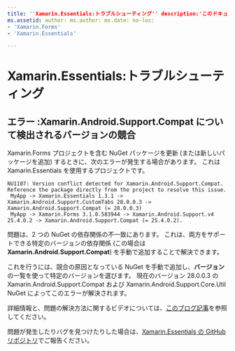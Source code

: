```yaml
---
title: ''Xamarin.Essentials:トラブルシューティング'' description:'このドキュメントでは、Xamarin.Essentials ライブラリを使用した開発時に発生する問題のトラブルシューティング方法について説明します。'
ms.assetid: author: ms.author: ms.date: no-loc:
- 'Xamarin.Forms'
- 'Xamarin.Essentials'

---
```


# <a name="xamarinessentials-troubleshooting"></a>Xamarin.Essentials:トラブルシューティング

## <a name="error-version-conflict-detected-for-xamarinandroidsupportcompat"></a>エラー :Xamarin.Android.Support.Compat について検出されるバージョンの競合

Xamarin.Forms プロジェクトを含む NuGet パッケージを更新 (または新しいパッケージを追加) するときに、次のエラーが発生する場合があります。
これは Xamarin.Essentials を使用するプロジェクトです。

```error
NU1107: Version conflict detected for Xamarin.Android.Support.Compat. Reference the package directly from the project to resolve this issue.
 MyApp -> Xamarin.Essentials 1.3.1 -> Xamarin.Android.Support.CustomTabs 28.0.0.3 -> Xamarin.Android.Support.Compat (= 28.0.0.3)
 MyApp -> Xamarin.Forms 3.1.0.583944 -> Xamarin.Android.Support.v4 25.4.0.2 -> Xamarin.Android.Support.Compat (= 25.4.0.2).
```

問題は、2 つの NuGet の依存関係の不一致にあります。 これは、両方をサポートできる特定のバージョンの依存関係 (この場合は **Xamarin.Android.Support.Compat**) を手動で追加することで解決できます。

これを行うには、競合の原因となっている NuGet を手動で追加し、**バージョン**の一覧を使って特定のバージョンを選びます。 現在のバージョン 28.0.0.3 の Xamarin.Android.Support.Compat および Xamarin.Android.Support.Core.Util NuGet によってこのエラーが解決されます。

詳細情報と、問題の解決方法に関するビデオについては、[このブログ記事](https://redth.codes/how-to-fix-the-dreaded-version-conflict-nuget-error-in-your-xamarin-android-projects/)を参照してください。

問題が発生したりバグを見つけたりした場合は、[Xamarin.Essentials の GitHub リポジトリ](https://github.com/xamarin/Essentials)でご報告ください。
